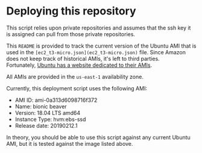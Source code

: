 # Deploying this repository

This script relies upon private repositories and assumes that the ssh
key it is assigned can pull from those private repositories.

This `README` is provided to track the current version of the Ubuntu AMI
that is used in the `[ec2_t3-micro.json](ec2_t3-micro.json)` file.  Since 
Amazon does not keep track of historical AMIs, it's left to third parties.  
Fortunately, [Ubuntu has a website dedicated to their AMIs](https://cloud-images.ubuntu.com/locator/ec2/).

All AMIs are provided in the `us-east-1` availability zone.

Currently, this deployment script uses the following AMI:

* AMI ID: ami-0a313d6098716f372
* Name: bionic beaver
* Version: 18.04 LTS amd64
* Instance Type: hvm:ebs-ssd
* Release date: 20190212.1

In theory, you should be able to use this script against any current
Ubuntu AMI, but it is tested against the image listed above.

